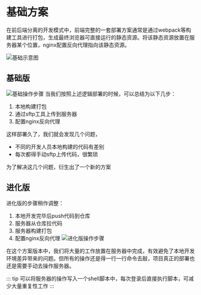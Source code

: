 # 基础方案

在前后端分离的开发模式中，前端完整的一套部署方案通常是通过webpack等构建工具进行打包，生成最终浏览器可直接运行的静态资源。将该静态资源放置在服务器某个位置，nginx配置反向代理指向该静态资源。

![基础示意图](@assets/deploy_basic.png)

## 基础版
![基础操作步骤](@assets/deploy_basic_one.png)
当我们按照上述逻辑部署的时候，可以总结为以下几步：
1. 本地构建打包
2. 通过sftp工具上传到服务器
3. 配置nginx反向代理

这样部署久了，我们就会发现几个问题，
- 不同的开发人员本地构建的代码有差别
- 每次都得手动sftp上传代码，很繁琐

为了解决这几个问题，衍生出了一个新的方案

## 进化版
进化版的步骤稍作调整：
1. 本地开发完毕后push代码到仓库
2. 服务器从仓库拉代码
3. 服务器构建打包
4. 配置nginx反向代理
![进化版操作步骤](@assets/deploy_basic_two.png)

在这个方案版本中，我们将大量的工作放置在服务器中完成，有效避免了本地开发环境差异带来的问题。但所有的操作还是得一行一行命令去敲，项目真正的部署也还是需要手动去操作服务器。

::: tip
可以将服务器的操作写入一个shell脚本中，每次登录后直接执行脚本，可减少大量重复性工作
:::

